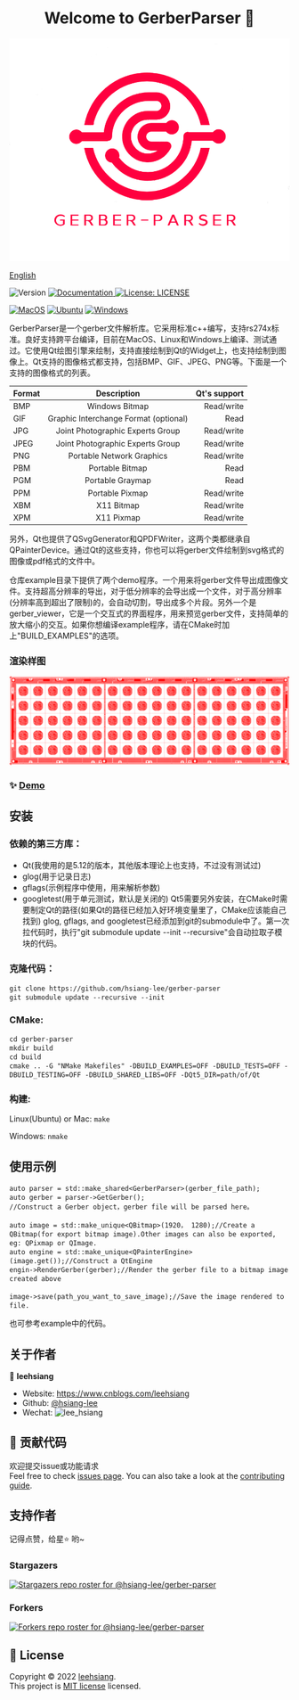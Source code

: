 <h1 align="center">Welcome to GerberParser 👋</h1>

![GerberParser](./img/logo.png)

[English](./ReadMe_English.md)

<p>
  <img alt="Version" src="https://img.shields.io/badge/version-v1.0-blue.svg?cacheSeconds=2592000" />
  <a href="https://github.com/hsiang-lee/gerber-parser" target="_blank">
    <img alt="Documentation" src="https://img.shields.io/badge/documentation-yes-brightgreen.svg" />
  </a>
  <a href="https://github.com/hsiang-lee/gerber-parser/blob/master/LICENSE" target="_blank">
    <img alt="License: LICENSE" src="https://img.shields.io/badge/License-LICENSE-yellow.svg" />
  </a>

[![MacOS](https://github.com/hsiang-lee/gerber-parser/actions/workflows/macos.yml/badge.svg)](https://github.com/hsiang-lee/gerber-parser/actions/workflows/macos.yml)
[![Ubuntu](https://github.com/hsiang-lee/gerber-parser/actions/workflows/ubuntu.yml/badge.svg)](https://github.com/hsiang-lee/gerber-parser/actions/workflows/ubuntu.yml)
[![Windows](https://github.com/hsiang-lee/gerber-parser/actions/workflows/windows.yml/badge.svg)](https://github.com/hsiang-lee/gerber-parser/actions/workflows/windows.yml)
</p>

GerberParser是一个gerber文件解析库。它采用标准c++编写，支持rs274x标准。良好支持跨平台编译，目前在MacOS、Linux和Windows上编译、测试通过。它使用Qt绘图引擎来绘制，支持直接绘制到Qt的Widget上，也支持绘制到图像上。Qt支持的图像格式都支持，包括BMP、GIF、JPEG、PNG等。下面是一个支持的图像格式的列表。

Format|Description|Qt's support
---|:--:|---:
BMP|Windows Bitmap|Read/write
GIF|Graphic Interchange Format (optional)|Read
JPG|Joint Photographic Experts Group|Read/write
JPEG|Joint Photographic Experts Group|Read/write
PNG|Portable Network Graphics|Read/write
PBM|Portable Bitmap|Read
PGM|Portable Graymap|Read
PPM|Portable Pixmap|Read/write
XBM|X11 Bitmap|Read/write
XPM|X11 Pixmap|Read/write

另外，Qt也提供了QSvgGenerator和QPDFWriter，这两个类都继承自QPainterDevice。通过Qt的这些支持，你也可以将gerber文件绘制到svg格式的图像或pdf格式的文件中。

仓库example目录下提供了两个demo程序。一个用来将gerber文件导出成图像文件。支持超高分辨率的导出，对于低分辨率的会导出成一个文件，对于高分辨率(分辨率高到超出了限制)的，会自动切割，导出成多个片段。另外一个是gerber_viewer，它是一个交互式的界面程序，用来预览gerber文件，支持简单的放大缩小的交互。如果你想编译example程序，请在CMake时加上"BUILD_EXAMPLES"的选项。

### 渲染样图
![gerber image](./img/gerber.png)

### ✨ [Demo](https://github.com/hsiang-lee/gerber-parser/tree/master/example)

## 安装
### 依赖的第三方库：
- Qt(我使用的是5.12的版本，其他版本理论上也支持，不过没有测试过)
- glog(用于记录日志)
- gflags(示例程序中使用，用来解析参数)
- googletest(用于单元测试，默认是关闭的)
Qt5需要另外安装，在CMake时需要制定Qt的路径(如果Qt的路径已经加入好环境变量里了，CMake应该能自己找到)
glog, gflags, and googletest已经添加到git的submodule中了。第一次拉代码时，执行"git submodule update --init --recursive"会自动拉取子模块的代码。

### 克隆代码：
```
git clone https://github.com/hsiang-lee/gerber-parser
git submodule update --recursive --init
```

### CMake:
```
cd gerber-parser
mkdir build
cd build
cmake .. -G "NMake Makefiles" -DBUILD_EXAMPLES=OFF -DBUILD_TESTS=OFF -DBUILD_TESTING=OFF -DBUILD_SHARED_LIBS=OFF -DQt5_DIR=path/of/Qt
```

### 构建:
Linux(Ubuntu) or Mac:
```make```

Windows:
```nmake```

## 使用示例
```
auto parser = std::make_shared<GerberParser>(gerber_file_path);
auto gerber = parser->GetGerber();
//Construct a Gerber object，gerber file will be parsed here。

auto image = std::make_unique<QBitmap>(1920， 1280);//Create a QBitmap(for export bitmap image).Other images can also be exported, eg: QPixmap or QImage.
auto engine = std::make_unique<QPainterEngine>(image.get());//Construct a QtEngine
engin->RenderGerber(gerber);//Render the gerber file to a bitmap image created above

image->save(path_you_want_to_save_image);//Save the image rendered to file.
```
也可参考example中的代码。

## 关于作者

👤 **leehsiang**

* Website: https://www.cnblogs.com/leehsiang
* Github: [@hsiang-lee](https://github.com/hsiang-lee)
* Wechat: ![lee_hsiang](./img/wechat.jpeg)

## 🤝 贡献代码

欢迎提交issue或功能请求 <br />Feel free to check [issues page](https://github.com/hsiang-lee/gerber-parser/issues). You can also take a look at the [contributing guide](https://github.com/hsiang-lee/gerber-parser).

## 支持作者

记得点赞，给星⭐️ 哟~

### Stargazers
[![Stargazers repo roster for @hsiang-lee/gerber-parser](https://reporoster.com/stars/hsiang-lee/gerber-parser)](https://github.com/hsiang-lee/gerber-parser/stargazers)

### Forkers
[![Forkers repo roster for @hsiang-lee/gerber-parser](https://reporoster.com/forks/hsiang-lee/gerber-parser)](https://github.com/hsiang-lee/gerber-parser/network/members)

## 📝 License

Copyright © 2022 [leehsiang](https://github.com/hsiang-lee).<br />
This project is [MIT license](https://github.com/hsiang-lee/gerber-parser/blob/master/LICENSE) licensed.

